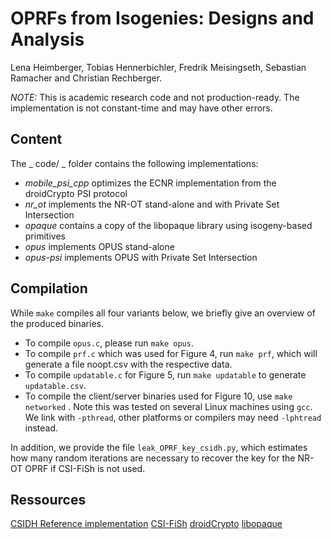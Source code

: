 # OPRFs from Isogenies: Designs and Analysis

Lena Heimberger, Tobias Hennerbichler, Fredrik Meisingseth, Sebastian Ramacher and Christian Rechberger. 

*NOTE:* This is academic research code and not production-ready. The implementation is not constant-time and may have other errors. 

## Content
The _ code/ _ folder contains the following implementations: 
- _mobile\_psi\_cpp_ optimizes the ECNR implementation from the droidCrypto PSI protocol
- _nr\_ot_ implements the NR-OT stand-alone and with Private Set Intersection
- _opaque_  contains a copy of the libopaque library using isogeny-based primitives
- _opus_ implements OPUS stand-alone
- _opus-psi_ implements OPUS with Private Set Intersection

## Compilation
While `make` compiles all four variants below, we briefly give an overview of the produced binaries. 
 - To compile `opus.c`, please run `make opus`. 
 - To compile `prf.c` which was used  for Figure 4, run `make prf`, which will generate a file noopt.csv with the respective data. 
 - To compile `updatable.c` for Figure 5, run `make updatable` to generate `updatable.csv`. 
 - To compile the client/server binaries used for Figure 10, use `make
   networked` .
Note this was tested on several Linux machines using `gcc`. We link with  `-pthread`, other platforms or compilers may need `-lphtread` instead. 

In addition, we provide the file `leak_OPRF_key_csidh.py`, which estimates how
many random iterations are necessary to recover the key for the NR-OT
OPRF if CSI-FiSh is not used. 
## Ressources
[CSIDH Reference implementation](https://yx7.cc/code/csidh/csidh-latest.tar.xz)
[CSI-FiSh](https://github.com/KULeuven-COSIC/CSI-FiSh)
[droidCrypto](https://github.com/contact-discovery/mobile_psi_cpp/)
[libopaque](https://github.com/stef/libopaque)



